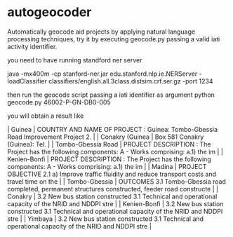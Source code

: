 # autogeocoder
Automatically  geocode aid projects by applying natural language processing techniques, try it by executing geocode.py passing a valid iati activity identifier.


you need to have running standford ner server

java -mx400m -cp stanford-ner.jar edu.stanford.nlp.ie.NERServer -loadClassifier classifiers/english.all.3class.distsim.crf.ser.gz -port 1234

then run the geocode script passing a iati identifier as argument
python geocode.py  46002-P-GN-DB0-005


you will obtain a result like


| Guinea                                | COUNTRY AND NAME OF PROJECT : Guinea: Tombo-Gbessia Road Improvement       Project  2.               |
| Conakry (Guinea                       | Box 581 Conakry (Guinea): Tel.                                                                       |
| Tombo-Gbessia Road                    | PROJECT DESCRIPTION  : The Project has the following components:  A - Works comprising:  a.1) the im |
| Kenien-Bonfi                          | PROJECT DESCRIPTION  : The Project has the following components:  A - Works comprising:  a.1) the im |
| Madina                                | PROJECT OBJECTIVE  2.1 a) Improve traffic fluidity and reduce transport costs and travel time on the |
| Tombo-Gbessia                         | OUTCOMES  3.1 Tombo-Gbessia road completed, permanent structures constructed, feeder road constructe |
| Conakry                               | 3.2 New bus station constructed    3.1 Technical and operational capacity of the NRID and NDDPI stre |
| Kenien-Bonfi                          | 3.2 New bus station constructed    3.1 Technical and operational capacity of the NRID and NDDPI stre |
| Yimbaya                               | 3.2 New bus station constructed    3.1 Technical and operational capacity of the NRID and NDDPI stre |
